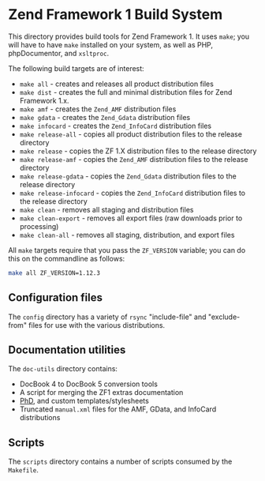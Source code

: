 Zend Framework 1 Build System
=============================

This directory provides build tools for Zend Framework 1. It uses `make`; you
will have to have `make` installed on your system, as well as PHP,
phpDocumentor, and `xsltproc`.

The following build targets are of interest:

- `make all` - creates and releases all product distribution files
- `make dist` - creates the full and minimal distribution files for Zend
  Framework 1.x.
- `make amf` - creates the `Zend_AMF` distribution files
- `make gdata` - creates the `Zend_Gdata` distribution files
- `make infocard` - creates the `Zend_InfoCard` distribution files
- `make release-all` - copies all product distribution files to the release directory
- `make release` - copies the ZF 1.X distribution files to the release directory
- `make release-amf` - copies the `Zend_AMF` distribution files to the release directory
- `make release-gdata` - copies the `Zend_Gdata` distribution files to the release directory
- `make release-infocard` - copies the `Zend_InfoCard` distribution files to the release directory
- `make clean` - removes all staging and distribution files
- `make clean-export` - removes all export files (raw downloads prior to processing)
- `make clean-all` - removes all staging, distribution, and export files

All `make` targets require that you pass the `ZF_VERSION` variable; you can do
this on the commandline as follows:

```sh
make all ZF_VERSION=1.12.3
```

Configuration files
-------------------

The `config` directory has a variety of `rsync` "include-file" and
"exclude-from" files for use with the various distributions.

Documentation utilities
-----------------------

The `doc-utils` directory contains:

- DocBook 4 to DocBook 5 conversion tools
- A script for merging the ZF1 extras documentation
- [PhD](http://doc.php.net/phd/), and custom templates/stylesheets
- Truncated `manual.xml` files for the AMF, GData, and InfoCard distributions

Scripts
-------

The `scripts` directory contains a number of scripts consumed by the `Makefile`.
